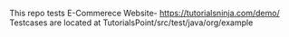 This repo tests E-Commerece Website- https://tutorialsninja.com/demo/
      Testcases are located at TutorialsPoint/src/test/java/org/example







